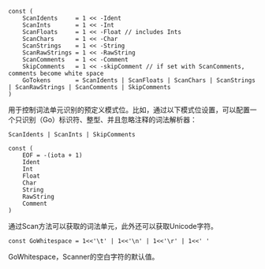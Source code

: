 	const (
    	ScanIdents     = 1 << -Ident
    	ScanInts       = 1 << -Int
    	ScanFloats     = 1 << -Float // includes Ints
    	ScanChars      = 1 << -Char
    	ScanStrings    = 1 << -String
    	ScanRawStrings = 1 << -RawString
    	ScanComments   = 1 << -Comment
    	SkipComments   = 1 << -skipComment // if set with ScanComments, comments become white space
    	GoTokens       = ScanIdents | ScanFloats | ScanChars | ScanStrings | ScanRawStrings | ScanComments | SkipComments
	)

用于控制词法单元识别的预定义模式位。比如，通过以下模式位设置，可以配置一个只识别（Go）标识符、整型、并且忽略注释的词法解析器：
	
	ScanIdents | ScanInts | SkipComments

	const (
    	EOF = -(iota + 1)
    	Ident
    	Int
    	Float
    	Char
    	String
    	RawString
    	Comment
	)

通过Scan方法可以获取的词法单元，此外还可以获取Unicode字符。
	
	const GoWhitespace = 1<<'\t' | 1<<'\n' | 1<<'\r' | 1<<' '

GoWhitespace，Scanner的空白字符的默认值。

